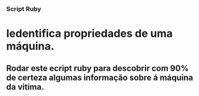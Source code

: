 ### Script Ruby 

# Iedentifica propriedades de uma máquina.
## Rodar este ecript ruby para descobrir com 90% de certeza algumas informação sobre á máquina da vitima.
